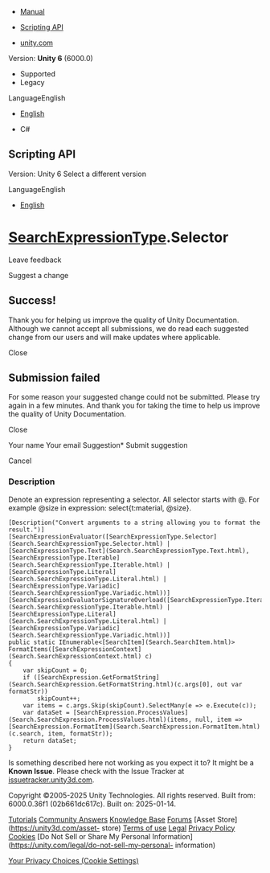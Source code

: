 [ ]()

  * [Manual](../Manual/index.html)
  * [Scripting API](../ScriptReference/index.html)

  * [unity.com](https://unity.com/)

Version: **Unity 6** (6000.0)

  * Supported
  * Legacy

LanguageEnglish

  * [English]()

  * C#

[ ](https://docs.unity3d.com)

## Scripting API

Version: Unity 6 Select a different version

LanguageEnglish

  * [English]()

#  [SearchExpressionType](Search.SearchExpressionType.html).Selector

Leave feedback

Suggest a change

## Success!

Thank you for helping us improve the quality of Unity Documentation. Although
we cannot accept all submissions, we do read each suggested change from our
users and will make updates where applicable.

Close

## Submission failed

For some reason your suggested change could not be submitted. Please <a>try
again</a> in a few minutes. And thank you for taking the time to help us
improve the quality of Unity Documentation.

Close

Your name Your email Suggestion* Submit suggestion

Cancel

[ ]()

### Description

Denote an expression representing a selector. All selector starts with @. For
example @size in expression: select{t:material, @size}.

    
    
    [Description("Convert arguments to a string allowing you to format the result.")]
    [SearchExpressionEvaluator([SearchExpressionType.Selector](Search.SearchExpressionType.Selector.html) | [SearchExpressionType.Text](Search.SearchExpressionType.Text.html), [SearchExpressionType.Iterable](Search.SearchExpressionType.Iterable.html) | [SearchExpressionType.Literal](Search.SearchExpressionType.Literal.html) | [SearchExpressionType.Variadic](Search.SearchExpressionType.Variadic.html))]
    [SearchExpressionEvaluatorSignatureOverload([SearchExpressionType.Iterable](Search.SearchExpressionType.Iterable.html) | [SearchExpressionType.Literal](Search.SearchExpressionType.Literal.html) | [SearchExpressionType.Variadic](Search.SearchExpressionType.Variadic.html))]
    public static IEnumerable<[SearchItem](Search.SearchItem.html)> FormatItems([SearchExpressionContext](Search.SearchExpressionContext.html) c)
    {
        var skipCount = 0;
        if ([SearchExpression.GetFormatString](Search.SearchExpression.GetFormatString.html)(c.args[0], out var formatStr))
            skipCount++;
        var items = c.args.Skip(skipCount).SelectMany(e => e.Execute(c));
        var dataSet = [SearchExpression.ProcessValues](Search.SearchExpression.ProcessValues.html)(items, null, item => [SearchExpression.FormatItem](Search.SearchExpression.FormatItem.html)(c.search, item, formatStr));
        return dataSet;
    }
    

Is something described here not working as you expect it to? It might be a
**Known Issue**. Please check with the Issue Tracker at
[issuetracker.unity3d.com](https://issuetracker.unity3d.com).

Copyright ©2005-2025 Unity Technologies. All rights reserved. Built from:
6000.0.36f1 (02b661dc617c). Built on: 2025-01-14.

[Tutorials](https://unity3d.com/learn) [Community
Answers](https://answers.unity3d.com) [Knowledge
Base](https://support.unity3d.com/hc/en-us)
[Forums](https://forum.unity3d.com) [Asset Store](https://unity3d.com/asset-
store) [Terms of use](https://docs.unity3d.com/Manual/TermsOfUse.html)
[Legal](https://unity.com/legal) [Privacy
Policy](https://unity.com/legal/privacy-policy)
[Cookies](https://unity.com/legal/cookie-policy) [Do Not Sell or Share My
Personal Information](https://unity.com/legal/do-not-sell-my-personal-
information)

[Your Privacy Choices (Cookie Settings)](javascript:void\(0\);)

